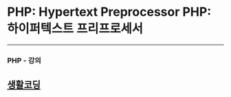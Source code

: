 # PHP: Hypertext Preprocessor PHP: 하이퍼텍스트 프리프로세서
---
### PHP - 강의

[생활코딩](https://www.inflearn.com/course/%EC%83%9D%ED%99%9C%EC%BD%94%EB%94%A9-php-%EA%B0%95%EC%A2%8C/dashboard) 
---


